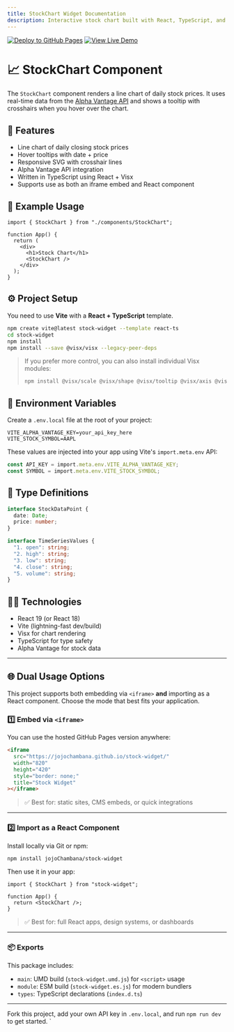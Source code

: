 ```yaml
---
title: StockChart Widget Documentation
description: Interactive stock chart built with React, TypeScript, and Visx
---
```


[![Deploy to GitHub Pages](https://github.com/jojoChambana/stock-widget/actions/workflows/deploy.yml/badge.svg)](https://github.com/jojoChambana/stock-widget/actions/workflows/deploy.yml)
[![View Live Demo](https://img.shields.io/badge/Live-Demo-blue?style=flat-square&logo=github)](https://jojoChambana.github.io/stock-widget/)

# 📈 StockChart Component

The `StockChart` component renders a line chart of daily stock prices. It uses real-time data from the [Alpha Vantage API](https://www.alphavantage.co/) and shows a tooltip with crosshairs when you hover over the chart.

## 🚀 Features

- Line chart of daily closing stock prices
- Hover tooltips with date + price
- Responsive SVG with crosshair lines
- Alpha Vantage API integration
- Written in TypeScript using React + Visx
- Supports use as both an iframe embed and React component

## 🧪 Example Usage

```tsx
import { StockChart } from "./components/StockChart";

function App() {
  return (
    <div>
      <h1>Stock Chart</h1>
      <StockChart />
    </div>
  );
}
```

## ⚙️ Project Setup

You need to use **Vite** with a **React + TypeScript** template.

```bash
npm create vite@latest stock-widget --template react-ts
cd stock-widget
npm install
npm install --save @visx/visx --legacy-peer-deps
```

> If you prefer more control, you can also install individual Visx modules:
>
> ```bash
> npm install @visx/scale @visx/shape @visx/tooltip @visx/axis @visx/group @visx/event d3-array
> ```

## 🔐 Environment Variables

Create a `.env.local` file at the root of your project:

```env
VITE_ALPHA_VANTAGE_KEY=your_api_key_here
VITE_STOCK_SYMBOL=AAPL
```

These values are injected into your app using Vite's `import.meta.env` API:

```ts
const API_KEY = import.meta.env.VITE_ALPHA_VANTAGE_KEY;
const SYMBOL = import.meta.env.VITE_STOCK_SYMBOL;
```

## 🧾 Type Definitions

```ts
interface StockDataPoint {
  date: Date;
  price: number;
}

interface TimeSeriesValues {
  "1. open": string;
  "2. high": string;
  "3. low": string;
  "4. close": string;
  "5. volume": string;
}
```

## 👨‍💻 Technologies

- React 19 (or React 18)
- Vite (lightning-fast dev/build)
- Visx for chart rendering
- TypeScript for type safety
- Alpha Vantage for stock data

---

## 🌐 Dual Usage Options

This project supports both embedding via `<iframe>` **and** importing as a React component. Choose the mode that best fits your application.

### 1️⃣ Embed via `<iframe>`

You can use the hosted GitHub Pages version anywhere:

```html
<iframe
  src="https://jojochambana.github.io/stock-widget/"
  width="820"
  height="420"
  style="border: none;"
  title="Stock Widget"
></iframe>
```

> ✅ Best for: static sites, CMS embeds, or quick integrations

---

### 2️⃣ Import as a React Component

Install locally via Git or npm:

```bash
npm install jojoChambana/stock-widget
```

Then use it in your app:

```tsx
import { StockChart } from "stock-widget";

function App() {
  return <StockChart />;
}
```

> ✅ Best for: full React apps, design systems, or dashboards

---

### 📦 Exports

This package includes:

- `main`: UMD build (`stock-widget.umd.js`) for `<script>` usage
- `module`: ESM build (`stock-widget.es.js`) for modern bundlers
- `types`: TypeScript declarations (`index.d.ts`)

---

Fork this project, add your own API key in `.env.local`, and run `npm run dev` to get started.
`
